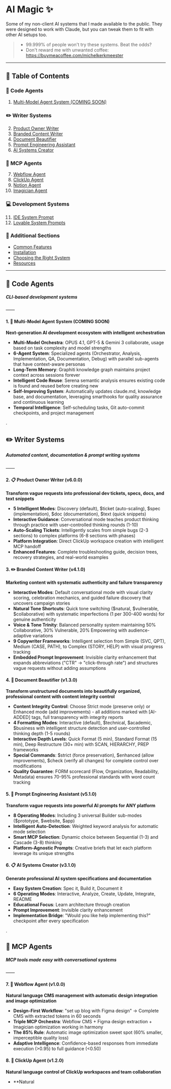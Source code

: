 # AI Magic ✨

Some of my non-client AI systems that I made available to the public. They were designed to work with Claude, but you can tweak them to fit with other AI setups too.

> - 99.999% of people won't try these systems. Beat the odds?
> - Don't reward me with unwanted coffee: https://buymeacoffee.com/michelkerkmeester

---

## 📑 Table of Contents

### 🤖 Code Agents
1. [Multi-Model Agent System (COMING SOON)](#1--multi-model-agent-system--coming-soon)

### ✏️ Writer Systems
2. [Product Owner Writer](#2--product-owner-writer)
3. [Branded Content Writer](#3--branded-content-writer)
4. [Document Beautifier](#4--document-beautifier)
5. [Prompt Engineering Assistant](#5--prompt-engineering-assistant)
6. [AI Systems Creator](#6--ai-systems-creator)

### 💬 MCP Agents
7. [Webflow Agent](#7--webflow-agent)
8. [ClickUp Agent](#8--clickup-agent)
9. [Notion Agent](#9--notion-agent)
10. [Imagician Agent](#10--imagician-agent)

### 💻 Development Systems
11. [IDE System Prompt](#11--ide-system-prompt)
12. [Lovable System Prompts](#12--lovable-system-prompts)

### 🔧 Additional Sections
- [Common Features](#-common-features)
- [Installation](#-installation)
- [Choosing the Right System](#-choosing-the-right-system)
- [Resources](#-resources)

---

## 🤖 Code Agents
##### CLI-based development systems
——

#### 1. 🌟 Multi-Model Agent System (COMING SOON)
**Next-generation AI development ecosystem with intelligent orchestration**
- **Multi-Model Orchestra**: OPUS 4.1, GPT-5 & Gemini 3 collaborate, usage based on task complexity and model strengths
- **6-Agent System**: Specialized agents (Orchestrator, Analysis, Implementation, QA, Documentation, Debug) with parallel sub-agents that have context-aware personas
- **Long-Term Memory**: Graphiti knowledge graph maintains project context across sessions forever
- **Intelligent Code Reuse**: Serena semantic analysis ensures existing code is found and reused before creating new
- **Self-Improving System**: Automatically updates claude.md, knowledge base, and documentation, leveraging smarthooks for quality assurance and continuous learning
- **Temporal Intelligence**: Self-scheduling tasks, Git auto-commit checkpoints, and project management

.

## ✏️ Writer Systems
##### Automated content, documentation & prompt writing systems
——

#### 2. 📋 Product Owner Writer (v6.0.0)
**Transform vague requests into professional dev tickets, specs, docs, and text snippets**
- **5 Intelligent Modes**: Discovery (default), $ticket (auto-scaling), $spec (implementation), $doc (documentation), $text (quick snippets)
- **Interactive Guidance**: Conversational mode teaches product thinking through practice with user-controlled thinking rounds (1-10)
- **Auto-Scaling Tickets**: Intelligently scales from simple bugs (2-3 sections) to complex platforms (6-8 sections with phases)
- **Platform Integration**: Direct ClickUp workspace creation with intelligent MCP handoff
- **Enhanced Features**: Complete troubleshooting guide, decision trees, recovery strategies, and real-world examples

#### 3. ✏️ Branded Content Writer (v4.1.0)
**Marketing content with systematic authenticity and failure transparency**
- **Interactive Modes**: Default conversational mode with visual clarity scoring, celebration mechanics, and guided failure discovery that uncovers campaign stories
- **Natural Tone Shortcuts**: Quick tone switching ($natural, $vulnerable, $collaborative) with systematic imperfections (1 per 300-400 words) for genuine authenticity
- **Voice & Tone Trinity**: Balanced personality system maintaining 50% Collaborative, 30% Vulnerable, 20% Empowering with audience-adaptive variations
- **9 Copywriter Frameworks**: Intelligent selection from Simple (SVC, QPT), Medium (CASE, PATH), to Complex (STORY, HELP) with visual progress tracking
- **Embedded Prompt Improvement**: Invisible clarity enhancement that expands abbreviations ("CTR" → "click-through rate") and structures vague requests without adding assumptions

#### 4. 📄 Document Beautifier (v1.3.0)
**Transform unstructured documents into beautifully organized, professional content with content integrity control**
- **Content Integrity Control**: Choose Strict mode (preserve only) or Enhanced mode (add improvements) - all additions marked with [AI-ADDED] tags, full transparency with integrity reports
- **4 Formatting Modes**: Interactive (default), $technical, $academic, $business with intelligent structure detection and user-controlled thinking depth (1-5 rounds)
- **Interactive Depth Levels**: Quick Format (5 min), Standard Format (15 min), Deep Restructure (30+ min) with SCAN, HIERARCHY, PREP frameworks
- **Special Commands**: $strict (force preservation), $enhanced (allow improvements), $check (verify all changes) for complete control over modifications
- **Quality Guarantee**: FORM scorecard (Flow, Organization, Readability, Metadata) ensures 70-95% professional standards with word count tracking

#### 5. 🎯 Prompt Engineering Assistant (v5.1.0) 
**Transform vague requests into powerful AI prompts for ANY platform**
- **8 Operating Modes**: Including 3 universal Builder sub-modes ($prototype, $website, $app)
- **Intelligent Auto-Detection**: Weighted keyword analysis for automatic mode selection
- **Smart MCP Selection**: Dynamic choice between Sequential (1-3) and Cascade (3-8) thinking
- **Platform-Agnostic Prompts**: Creative briefs that let each platform leverage its unique strengths

#### 6. 📋 AI Systems Creator (v3.1.0)
**Generate professional AI system specifications and documentation**
- **Easy System Creation**: Spec it, Build it, Document it
- **6 Operating Modes**: Interactive, Analyze, Create, Update, Integrate, README
- **Educational Focus**: Learn architecture through creation
- **Prompt Improvement**: Invisible clarity enhancement 
- **Implementation Bridge**: "Would you like help implementing this?" checkpoint after every specification

.

## 💬 MCP Agents
##### MCP tools made easy with conversational systems
——

#### 7. 🎨 Webflow Agent (v1.0.0)
**Natural language CMS management with automatic design integration and image optimization**
- **Design-First Workflow**: "set up blog with Figma design" → Complete CMS with extracted tokens in 60 seconds
- **Triple MCP Orchestra**: Webflow CMS + Figma design extraction + Imagician optimization working in harmony
- **The 85% Rule**: Automatic image optimization sweet spot (60% smaller, imperceptible quality loss)
- **Adaptive Intelligence**: Confidence-based responses from immediate execution (>0.95) to full guidance (<0.50)

#### 8. 🚀 ClickUp Agent (v1.2.0)
**Natural language control of ClickUp workspaces and team collaboration**
- **Natural